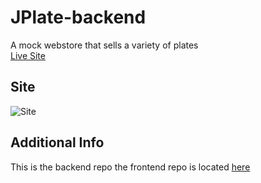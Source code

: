 # JPlate-backend
A mock webstore that sells a variety of plates <br />
[Live Site](https://github.com/Penspinner/jplate-frontend)
## Site
![Site](githubmedia/jplate.gif)
## Additional Info
This is the backend repo the frontend repo is located [here](https://github.com/Penspinner/jplate-frontend)
